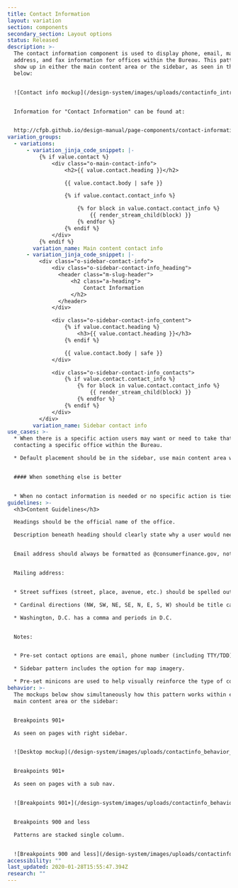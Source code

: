 ```yaml
---
title: Contact Information
layout: variation
section: components
secondary_section: Layout options
status: Released
description: >-
  The contact information component is used to display phone, email, mailing
  address, and fax information for offices within the Bureau. This pattern may
  show up in either the main content area or the sidebar, as seen in the mockup
  below:


  ![Contact info mockup](/design-system/images/uploads/contactinfo_intro_mockup.jpg)


  Information for "Contact Information" can be found at:


  http://cfpb.github.io/design-manual/page-components/contact-information.html
variation_groups:
  - variations:
      - variation_jinja_code_snippet: |-
          {% if value.contact %}
              <div class="o-main-contact-info">
                  <h2>{{ value.contact.heading }}</h2>

                  {{ value.contact.body | safe }}

                  {% if value.contact.contact_info %}

                      {% for block in value.contact.contact_info %}
                          {{ render_stream_child(block) }}
                      {% endfor %}
                  {% endif %}
              </div>
          {% endif %}
        variation_name: Main content contact info
      - variation_jinja_code_snippet: |-
          <div class="o-sidebar-contact-info">
              <div class="o-sidebar-contact-info_heading">
                <header class="m-slug-header">
                    <h2 class="a-heading">
                        Contact Information
                    </h2>
                </header>
              </div>

              <div class="o-sidebar-contact-info_content">
                  {% if value.contact.heading %}
                      <h3>{{ value.contact.heading }}</h3>
                  {% endif %}

                  {{ value.contact.body | safe }}
              </div>

              <div class="o-sidebar-contact-info_contacts">
                  {% if value.contact.contact_info %}
                      {% for block in value.contact.contact_info %}
                          {{ render_stream_child(block) }}
                      {% endfor %}
                  {% endif %}
              </div>
          </div>
        variation_name: Sidebar contact info
use_cases: >-
  * When there is a specific action users may want or need to take that requires
  contacting a specific office within the Bureau.

  * Default placement should be in the sidebar, use main content area when contact information is of extra significance or directly ties into the main objective of the page.


  #### When something else is better


  * When no contact information is needed or no specific action is tied to the contact information.
guidelines: >-
  <h3>Content Guidelines</h3>

  Headings should be the official name of the office.

  Description beneath heading should clearly state why a user would need to contact the office. This description should closely follow the office descriptions linked through the bureau structure page. About 2-3 sentences in length (150-300 characters).


  Email address should always be formatted as @consumerfinance.gov, not @cfpb.gov. (Addresses are automatically redirected, no technical work is necessary to support this standard.)


  Mailing address:


  * Street suffixes (street, place, avenue, etc.) should be spelled out.

  * Cardinal directions (NW, SW, NE, SE, N, E, S, W) should be title case with no periods, and come after a comma.

  * Washington, D.C. has a comma and periods in D.C.


  Notes:


  * Pre-set contact options are email, phone number (including TTY/TDD), fax, and physical addresses.

  * Sidebar pattern includes the option for map imagery.

  * Pre-set minicons are used to help visually reinforce the type of contact method.
behavior: >-
  The mockups below show simultaneously how this pattern works within either the
  main content area or the sidebar:


  Breakpoints 901+

  As seen on pages with right sidebar.


  ![Desktop mockup](/design-system/images/uploads/contactinfo_behavior_mockup_1.jpg)


  Breakpoints 901+

  As seen on pages with a sub nav.


  ![Breakpoints 901+](/design-system/images/uploads/contactinfo_behavior_mockup_2.jpg)


  Breakpoints 900 and less

  Patterns are stacked single column.


  ![Breakpoints 900 and less](/design-system/images/uploads/contactinfo_behavior_mockup_3.jpg)
accessibility: ""
last_updated: 2020-01-28T15:55:47.394Z
research: ""
---
```

